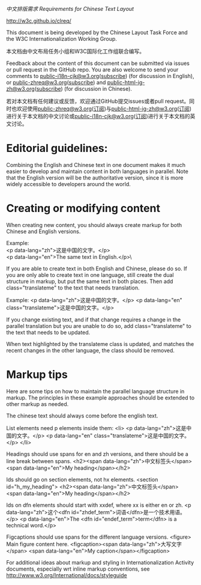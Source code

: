 *中文排版需求 Requirements for Chinese Text Layout* 

http://w3c.github.io/clreq/

This document is being developed by the Chinese Layout Task Force and the W3C Internationalization Working Group.

本文档由中文布局任务小组和W3C国际化工作组联合编写。

Feedback about the content of this document can be submitted via issues or pull request in the GitHub repo. You are also welcome to send your comments to [public-i18n-cjk@w3.org](mailto:public-i18n-cjk@w3.org)([subscribe](mailto:public-i18n-cjk@w3.org?subject=subscribe)) (for discussion in English), or [public-zhreq@w3.org](mailto:public-zhreq@w3.org)([subscribe](mailto:public-zhreq@w3.org?subject=subscribe)) and [public-html-ig-zh@w3.org](mailto:public-html-ig-zh@w3.org)([subscribe](mailto:public-html-ig-zh@w3.org?subject=subscribe)) (for discussion in Chinese).

若对本文档有任何建议或反馈，欢迎通过GitHub提交issues或者pull request。同时也欢迎使用[public-zhreq@w3.org](mailto:public-zhreq@w3.org)([订阅](mailto:public-zhreq@w3.org?subject=subscribe))与[public-html-ig-zh@w3.org](mailto:public-html-ig-zh@w3.org)([订阅](mailto:public-html-ig-zh@w3.org?subject=subscribe))进行关于本文档的中文讨论或[public-i18n-cjk@w3.org](mailto:public-i18n-cjk@w3.org)([订阅](mailto:public-i18n-cjk@w3.org?subject=subscribe))进行关于本文档的英文讨论。


Editorial guidelines:
=====================

Combining the English and Chinese text in one document makes it much easier to develop and maintain content in both languages in parallel. Note that the English version will be the authoritative version, since it is more widely accessible to developers around the world.

Creating or modifying content
=============================

When creating new content, you should always create markup for both Chinese and English versions.

Example:\
&lt;p data-lang="zh">这是中国的文字。&lt;/p>\
&lt;p data-lang="en">The same text in English.&lt;/p>\


If you are able to create text in both English and Chinese, please do so. If you are only able to create text in one language, still create the dual structure in markup, but put the same text in both places. Then add class="translateme" to the text that needs translation.

Example:
&lt;p data-lang="zh">这是中国的文字。&lt;/p>
&lt;p data-lang="en" class="translateme">这是中国的文字。&lt;/p>

If you change existing text, and if that change requires a change in the parallel translation but you are unable to do so, add class="translateme" to the text that needs to be updated.

When text highlighted by the translateme class is updated, and matches the recent changes in the other language, the class should be removed.


Markup tips
===========

Here are some tips on how to maintain the parallel language structure in markup. The principles in these example approaches should be extended to other markup as needed.

The chinese text should always come before the english text.

List elements need p elements inside them:
&lt;li>
&lt;p data-lang="zh">这是中国的文字。&lt;/p>
&lt;p data-lang="en" class="translateme">这是中国的文字。&lt;/p>
&lt;/li>

Headings should use spans for en and zh versions, and there should be  a line break between spans.
&lt;h2>&lt;span data-lang="zh">中文标签头&lt;/span>
&lt;span data-lang="en">My heading&lt;/span>&lt;/h2>

Ids should go on section elements, not hx elements.
&lt;section id="h_my_heading">
&lt;h2>&lt;span data-lang="zh">中文标签头&lt;/span>
&lt;span data-lang="en">My heading&lt;/span>&lt;/h2>

Ids on dfn elements should start with xxdef, where xx is either en or zh.
&lt;p data-lang="zh”>这个&lt;dfn id="zhdef_term">词语&lt;/dfn>是一个技术用语。&lt;/p>
&lt;p data-lang="en">The &lt;dfn id="endef_term">term&lt;/dfn> is a technical word.&lt;/p>

Figcaptions should use spans for the different language versions.
&lt;figure>
Main figure content here.
&lt;figcaption>&lt;span data-lang="zh">大写文字&lt;/span>
&lt;span data-lang="en">My caption&lt;/span>&lt;/figcaption>

For additional ideas about markup and styling in Internationalization Activity documents, especially wrt inline markup conventions, see
http://www.w3.org/International/docs/styleguide
